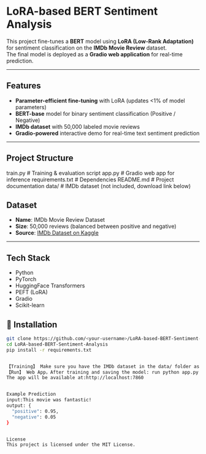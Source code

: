 # LoRA-based BERT Sentiment Analysis

This project fine-tunes a **BERT** model using **LoRA (Low-Rank Adaptation)** for sentiment classification on the **IMDb Movie Review** dataset.  
The final model is deployed as a **Gradio web application** for real-time prediction.

---

## Features
- **Parameter-efficient fine-tuning** with LoRA (updates <1% of model parameters)
- **BERT-base** model for binary sentiment classification (Positive / Negative)
- **IMDb dataset** with 50,000 labeled movie reviews
- **Gradio-powered** interactive demo for real-time text sentiment prediction

---

##  Project Structure

train.py # Training & evaluation script
app.py # Gradio web app for inference
requirements.txt # Dependencies
README.md # Project documentation
data/ # IMDb dataset (not included, download link below)


## Dataset
- **Name**: IMDb Movie Review Dataset
- **Size**: 50,000 reviews (balanced between positive and negative)
- **Source**: [IMDb Dataset on Kaggle](https://www.kaggle.com/datasets/lakshmi25npathi/imdb-dataset-of-50k-movie-reviews)

---


##  Tech Stack
- Python  
- PyTorch  
- HuggingFace Transformers  
- PEFT (LoRA)  
- Gradio  
- Scikit-learn

  
## 🚀 Installation
```bash
git clone https://github.com/<your-username>/LoRA-based-BERT-Sentiment-Analysis.git
cd LoRA-based-BERT-Sentiment-Analysis
pip install -r requirements.txt


【Training】 Make sure you have the IMDb dataset in the data/ folder as IMDB_Dataset.csv.
【Run】 Web App，After training and saving the model: run python app.py
The app will be available at:http://localhost:7860


Example Prediction
input:This movie was fantastic!
output: {
  "positive": 0.95,
  "negative": 0.05
}


License
This project is licensed under the MIT License.


